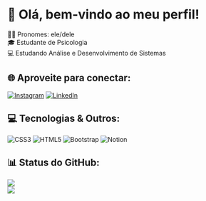 # 🦊 Olá, bem-vindo ao meu perfil!
👦🏻 Pronomes: ele/dele<br>
🎓 Estudante de Psicologia<br>
💻 Estudando Análise e Desenvolvimento de Sistemas

## 🌐 Aproveite para conectar:
[![Instagram](https://img.shields.io/badge/Instagram-%23E4405F.svg?logo=Instagram&logoColor=white)](https://instagram.com/gabriel_delabenetta)
[![LinkedIn](https://img.shields.io/badge/LinkedIn-%230077B5.svg?logo=linkedin&logoColor=white)](https://www.linkedin.com/in/gabriel-d-444a06181) 

## 💻 Tecnologias & Outros:
![CSS3](https://img.shields.io/badge/css3-%231572B6.svg?style=for-the-badge&logo=css3&logoColor=white) ![HTML5](https://img.shields.io/badge/html5-%23E34F26.svg?style=for-the-badge&logo=html5&logoColor=white) ![Bootstrap](https://img.shields.io/badge/bootstrap-%23563D7C.svg?style=for-the-badge&logo=bootstrap&logoColor=white) ![Notion](https://img.shields.io/badge/Notion-%23000000.svg?style=for-the-badge&logo=notion&logoColor=white)

## 📊 Status do GitHub:
![](https://github-readme-stats.vercel.app/api?username=VitorDelabenetta&theme=dark&hide_border=false&include_all_commits=false&count_private=true)<br/>
![](https://github-readme-stats.vercel.app/api/top-langs/?username=VitorDelabenetta&theme=dark&hide_border=false&include_all_commits=false&count_private=true&layout=compact)


<!-- Criado, com modificações, a partir do GPRM ( https://gprm.itsvg.in ) -->
